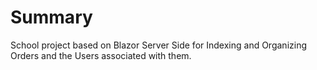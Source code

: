 # Summary
School project based on Blazor Server Side for Indexing and Organizing Orders and the Users associated with them.


